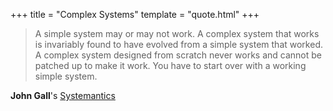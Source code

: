 +++
title = "Complex Systems"
template = "quote.html"
+++
> A simple system may or may not work. A complex system that works is invariably found to have evolved from a simple system that worked. A complex system designed from scratch never works and cannot be patched up to make it work. You have to start over with a working simple system.

**John Gall**'s [Systemantics](https://en.wikipedia.org/wiki/John_Gall_(author)#Gall's_law)
